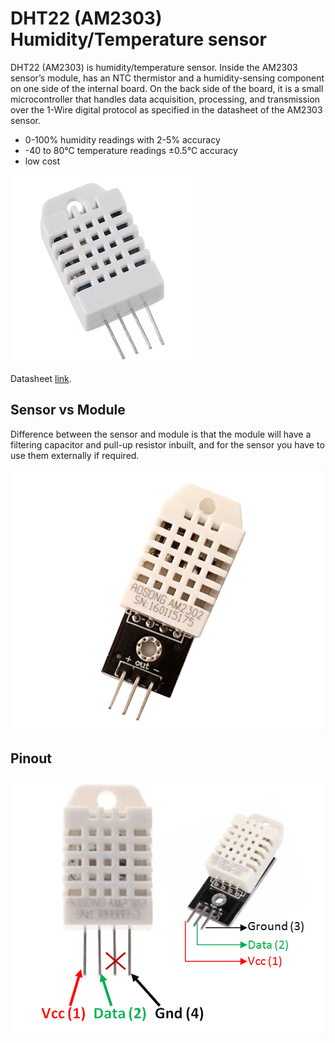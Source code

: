 # DHT22 (AM2303) Humidity/Temperature sensor
DHT22 (AM2303) is humidity/temperature sensor. Inside the AM2303 sensor’s module, has an NTC thermistor and a humidity-sensing component on one side of the internal board. On the back side of the board, it is a small microcontroller that handles data acquisition, processing, and transmission over the 1-Wire digital protocol as specified in the datasheet of the AM2303 sensor.

- 0-100% humidity readings with 2-5% accuracy
- -40 to 80°C temperature readings ±0.5°C accuracy
- low cost

![dht22](./assets/dht22.jpg)

Datasheet [link](./assets/am2302-datasheet.pdf).

## Sensor vs Module
Difference between the sensor and module is that the module will have a filtering capacitor and pull-up resistor inbuilt, and for the sensor you have to use them externally if required.

![dht22 module](./assets/dht22-module.jpg)


## Pinout
![dht22 pinout](./assets/dht22-pinout.png)